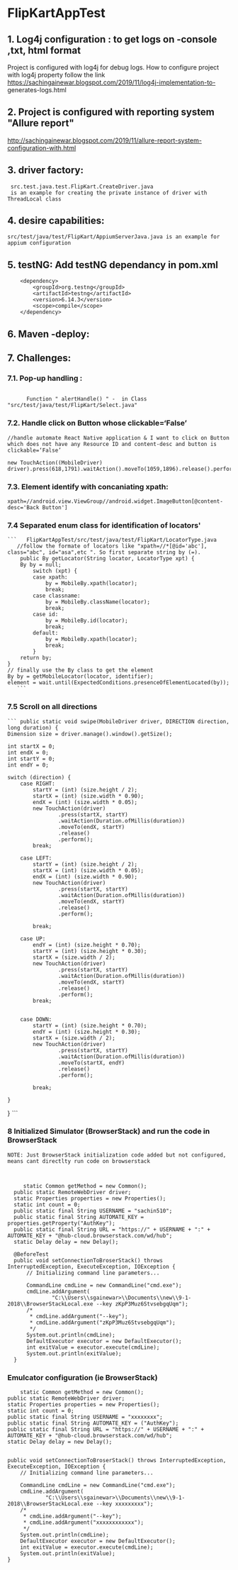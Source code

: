 # FlipKartAppTest
## 1. Log4j configuration : to get logs on -console ,txt, html format

  Project is configured with log4j for debug logs. 
  How to configure project with log4j property follow the link https://sachingainewar.blogspot.com/2019/11/log4j-implementation-to- generates-logs.html




## 2. Project is configured with reporting system "Allure report"
http://sachingainewar.blogspot.com/2019/11/allure-report-system-configuration-with.html




## 3.  driver factory:
     src.test.java.test.FlipKart.CreateDriver.java
     is an example for creating the private instance of driver with ThreadLocal class 


## 4.  desire capabilities:
    src/test/java/test/FlipKart/AppiumServerJava.java is an example for appium configuration 
    


## 5. testNG:  Add testNG dependancy in pom.xml 
   <!-- https://mvnrepository.com/artifact/org.testng/testng -->
		<dependency>
			<groupId>org.testng</groupId>
			<artifactId>testng</artifactId>
			<version>6.14.3</version>
			<scope>compile</scope>
		</dependency>
        
        
## 6. Maven -deploy:


## 7. Challenges:

   ### 7.1. Pop-up handling : 
    
```/Used the logic of "Goto the window by using tab and click on Ok button"

      Function " alertHandle() " -  in Class "src/test/java/test/FlipKart/Select.java"
  ```
  
   ### 7.2.   Handle click on Button whose clickable=‘False’
    
    //handle automate React Native application & I want to click on Button which does not have any Resource ID and content-desc and button is clickable=‘False’
    
    new TouchAction((MobileDriver) driver).press(618,1791).waitAction().moveTo(1059,1896).release().perform();
    
    
  ### 7.3.  Element identify  with concaniating xpath: 
    xpath=//android.view.ViewGroup//android.widget.ImageButton[@content-desc='Back Button']
    
  ###  7.4  Separated enum class for identification of locators' 
    ```   FlipKartAppTest/src/test/java/test/FlipKart/LocatorType.java
       //follow the formate of locators like "xpath=//*[@id='abc'], class="abc", id="asa",etc ". So first separate string by (=).
       	public By getLocator(String locator, LocatorType xpt) {
		By by = null;
			switch (xpt) {
			case xpath:
				by = MobileBy.xpath(locator);
				break;
			case classname:
				by = MobileBy.className(locator);
				break;
			case id:
				by = MobileBy.id(locator);
				break;
			default:
				by = MobileBy.xpath(locator);
				break;
			}
		return by;
	}
	// finally use the By class to get the element 
	By by = getMobileLocator(locator, identifier);
	element = wait.until(ExpectedConditions.presenceOfElementLocated(by));
       ```
      
  ### 7.5 Scroll on all directions 
    ``` public static void swipe(MobileDriver driver, DIRECTION direction, long duration) {
    Dimension size = driver.manage().window().getSize();

    int startX = 0;
    int endX = 0;
    int startY = 0;
    int endY = 0;

    switch (direction) {
        case RIGHT:
            startY = (int) (size.height / 2);
            startX = (int) (size.width * 0.90);
            endX = (int) (size.width * 0.05);
            new TouchAction(driver)
                    .press(startX, startY)
                    .waitAction(Duration.ofMillis(duration))
                    .moveTo(endX, startY)
                    .release()
                    .perform();
            break;

        case LEFT:
            startY = (int) (size.height / 2);
            startX = (int) (size.width * 0.05);
            endX = (int) (size.width * 0.90);
            new TouchAction(driver)
                    .press(startX, startY)
                    .waitAction(Duration.ofMillis(duration))
                    .moveTo(endX, startY)
                    .release()
                    .perform();

            break;

        case UP:
            endY = (int) (size.height * 0.70);
            startY = (int) (size.height * 0.30);
            startX = (size.width / 2);
            new TouchAction(driver)
                    .press(startX, startY)
                    .waitAction(Duration.ofMillis(duration))
                    .moveTo(endX, startY)
                    .release()
                    .perform();
            break;


        case DOWN:
            startY = (int) (size.height * 0.70);
            endY = (int) (size.height * 0.30);
            startX = (size.width / 2);
            new TouchAction(driver)
                    .press(startX, startY)
                    .waitAction(Duration.ofMillis(duration))
                    .moveTo(startX, endY)
                    .release()
                    .perform();

            break;

    }
} ```


  ### 8 Initialized Simulator (BrowserStack) and run the code in BrowserStack 
  ```
  NOTE: Just BrowserStack initialization code added but not configured, means cant directlty run code on browserstack



       static Common getMethod = new Common();
	public static RemoteWebDriver driver;
	static Properties properties = new Properties();
	static int count = 0;
	public static final String USERNAME = "sachin510";
	public static final String AUTOMATE_KEY = properties.getProperty("AuthKey");
	public static final String URL = "https://" + USERNAME + ":" + AUTOMATE_KEY + "@hub-cloud.browserstack.com/wd/hub";
	static Delay delay = new Delay();

	@BeforeTest
	public void setConnectionToBroserStack() throws InterruptedException, ExecuteException, IOException {
		// Initializing command line parameters...

		CommandLine cmdLine = new CommandLine("cmd.exe");
		cmdLine.addArgument(
				"C:\\Users\\sgainewar>\\Documents\\new\\9-1-2018\\BrowserStackLocal.exe --key zKpP3Muz6StvsebgqUqm");
		/*
		 * cmdLine.addArgument("--key");
		 * cmdLine.addArgument("zKpP3Muz6StvsebgqUqm");
		 */
		System.out.println(cmdLine);
		DefaultExecutor executor = new DefaultExecutor();
		int exitValue = executor.execute(cmdLine);
		System.out.println(exitValue);
	}
```


### Emulcator configuration (ie BrowserStack) 
        static Common getMethod = new Common();
	public static RemoteWebDriver driver;
	static Properties properties = new Properties();
	static int count = 0;
	public static final String USERNAME = "xxxxxxxx";
	public static final String AUTOMATE_KEY = ("AuthKey");
	public static final String URL = "https://" + USERNAME + ":" + AUTOMATE_KEY + "@hub-cloud.browserstack.com/wd/hub";
	static Delay delay = new Delay();

	
	public void setConnectionToBroserStack() throws InterruptedException, ExecuteException, IOException {
		// Initializing command line parameters...

		CommandLine cmdLine = new CommandLine("cmd.exe");
		cmdLine.addArgument(
				"C:\\Users\\sgainewar>\\Documents\\new\\9-1-2018\\BrowserStackLocal.exe --key xxxxxxxxx");
		/*
		 * cmdLine.addArgument("--key");
		 * cmdLine.addArgument("xxxxxxxxxxxx");
		 */
		System.out.println(cmdLine);
		DefaultExecutor executor = new DefaultExecutor();
		int exitValue = executor.execute(cmdLine);
		System.out.println(exitValue);
	}
	

